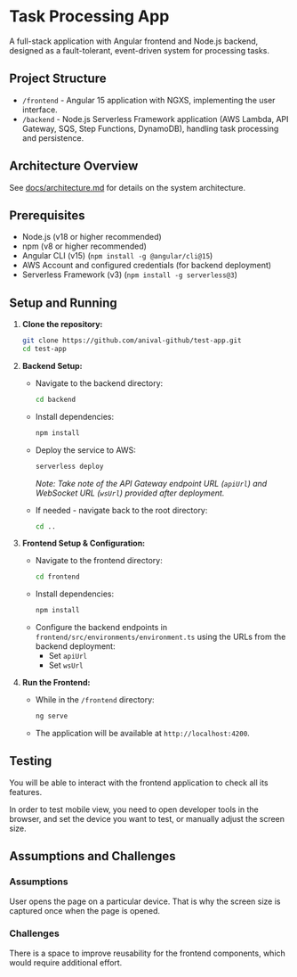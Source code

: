 # Task Processing App

A full-stack application with Angular frontend and Node.js backend, designed as a fault-tolerant, event-driven system for processing tasks.

## Project Structure

- `/frontend` - Angular 15 application with NGXS, implementing the user interface.
- `/backend` - Node.js Serverless Framework application (AWS Lambda, API Gateway, SQS, Step Functions, DynamoDB), handling task processing and persistence.

## Architecture Overview

See [docs/architecture.md](docs/architecture.md) for details on the system architecture.

## Prerequisites

- Node.js (v18 or higher recommended)
- npm (v8 or higher recommended)
- Angular CLI (v15) (`npm install -g @angular/cli@15`)
- AWS Account and configured credentials (for backend deployment)
- Serverless Framework (v3) (`npm install -g serverless@3`)

## Setup and Running

1.  **Clone the repository:**
    ```bash
    git clone https://github.com/anival-github/test-app.git
    cd test-app
    ```

2.  **Backend Setup:**
    - Navigate to the backend directory:
      ```bash
      cd backend
      ```
    - Install dependencies:
      ```bash
      npm install
      ```
    - Deploy the service to AWS:
      ```bash
      serverless deploy
      ```
      *Note: Take note of the API Gateway endpoint URL (`apiUrl`) and WebSocket URL (`wsUrl`) provided after deployment.* 

    - If needed - navigate back to the root directory:
      ```bash
      cd .. 
      ```

3.  **Frontend Setup & Configuration:**
    - Navigate to the frontend directory:
      ```bash
      cd frontend
      ```
    - Install dependencies:
      ```bash
      npm install
      ```
    - Configure the backend endpoints in `frontend/src/environments/environment.ts` using the URLs from the backend deployment:
      - Set `apiUrl` 
      - Set `wsUrl`
    
4.  **Run the Frontend:**
    - While in the `/frontend` directory:
      ```bash
      ng serve
      ```
    - The application will be available at `http://localhost:4200`.

## Testing

You will be able to interact with the frontend application to check all its features. 

In order to test mobile view, you need to open developer tools in the browser, and set the device you want to test, or manually adjust the screen size. 

## Assumptions and Challenges

### Assumptions
User opens the page on a particular device. That is why the screen size is captured once when the page is opened. 

### Challenges
There is a space to improve reusability for the frontend components, which would require additional effort. 
 
